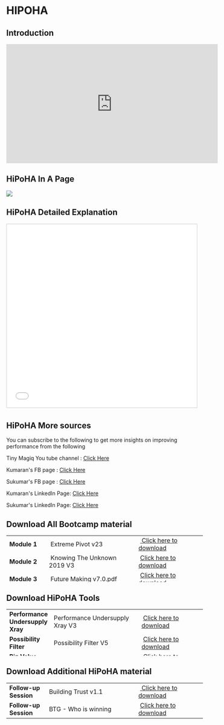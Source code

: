 # HIPOHA

## Introduction

<iframe width="560" height="315" src="https://www.youtube.com/embed/YeLy4Cm7Cdk" frameborder="0" allow="accelerometer; autoplay; encrypted-media; gyroscope; picture-in-picture" allowfullscreen></iframe>

## HiPoHA In A Page

<img src="https://tinymagiq.github.io/hipoha-framework/HiPoHaOnePager.jpg" />

## HiPoHA Detailed Explanation
<iframe src="//www.slideshare.net/slideshow/embed_code/key/frPPTgn14Wack6" width="100%" height="485" frameborder="0" marginwidth="0" marginheight="0" scrolling="no" style="border:1px solid #CCC; border-width:1px; margin-bottom:5px; max-width: 100%;" allowfullscreen> </iframe>

## HiPoHA More sources
You can subscribe to the following to get more insights on improving performance from the following 

Tiny Magiq You tube channel : <a href="https://www.youtube.com/c/TinyMagiq"> Click Here </a>

Kumaran's FB page : <a href="https://touch.facebook.com/kums72"> Click Here </a>

Sukumar's FB page : <a href="https://touch.facebook.com/sukumar"> Click Here </a>

Kumaran's LinkedIn Page:  <a href="https://in.linkedin.com/in/akumaran"> Click Here </a>

Sukumar's LinkedIn Page: <a href="https://in.linkedin.com/in/rajagopalsukumar"> Click Here </a>

## Download All Bootcamp material 

<table style="width: 521px; height: 123px;">
<tbody>
<tr style="height: 18px;">
<td style="width: 92px; height: 18px;"><strong>Module 1</strong></td>
<td style="width: 237px; height: 18px;">&nbsp;Extreme Pivot v23</td>
<td style="width: 172px; height: 18px;">&nbsp;<a title="Download" href="https://github.com/tinymagiq/hipoha-framework/raw/master/Downloads/Extreme%20Pivot%20v23.0.pdf"> Click here to download</a></td>
</tr>
<tr style="height: 18px;">
<td style="width: 92px; height: 18px;"><strong>Module 2</strong></td>
<td style="width: 237px; height: 18px;">&nbsp;Knowing The Unknown 2019 V3</td>
<td style="width: 172px; height: 18px;">&nbsp;<a title="Download" href="https://github.com/tinymagiq/hipoha-framework/raw/master/Downloads/Knowing The Unknown 2019 V3.pdf">Click here to download</a></td>
</tr>
<tr style="height: 18px;">
<td style="width: 92px; height: 18px;"><strong>Module 3</strong></td>
<td style="width: 237px; height: 18px;">&nbsp;Future Making v7.0.pdf</td>
<td style="width: 172px; height: 18px;">&nbsp;<a title="Download" href="https://github.com/tinymagiq/hipoha-framework/raw/master/Downloads/Future Making v7.0.pdf">Click here to download</a></td>
</tr>
<tr style="height: 18px;">
<td style="width: 92px; height: 18px;"><strong>Module 4&nbsp;</strong></td>
<td style="width: 237px; height: 18px;">&nbsp;Failing Happily 2019 V2</td>
<td style="width: 172px; height: 18px;">&nbsp;<a title="Download" href="https://github.com/tinymagiq/hipoha-framework/raw/master/Downloads/Failing Happily 2019 V2.pdf">Click here to download</a></td>
</tr>
<tr style="height: 18px;">
<td style="width: 92px; height: 18px;"><strong>Module 5&nbsp;</strong></td>
<td style="width: 237px; height: 18px;">&nbsp;Tiny Grit v7.0</td>
<td style="width: 172px; height: 18px;">&nbsp;<a title="Download" href="https://github.com/tinymagiq/hipoha-framework/raw/master/Downloads/Tiny Grit v7.0 - Express.pdf">Click here to download</a></td>
</tr>
</tbody>
</table>



## Download HiPoHA Tools 
<table style="width: 521px; height: 123px;">  
<tbody>
<tr style="height: 18px;">
<td style="width: 92px; height: 18px;"><strong>Performance Undersupply Xray</strong></td>
<td style="width: 237px; height: 18px;">Performance Undersupply Xray V3</td>
<td style="width: 172px; height: 18px;">&nbsp;<a title="Download" href="https://github.com/tinymagiq/hipoha-framework/raw/master/Downloads/PUX V3.0.xlsx">Click here to download</a></td>
</tr>
<tr style="height: 18px;">
<td style="width: 92px; height: 18px;"><strong>Possibility Filter</strong></td>
<td style="width: 237px; height: 18px;">Possibility Filter V5</td>
<td style="width: 172px; height: 18px;">&nbsp;<a title="Download" href="https://github.com/tinymagiq/hipoha-framework/raw/master/Downloads/Possibility Filter V5xlsx">Click here to download</a></td>
</tr>
<tr style="height: 18px;">
<td style="width: 92px; height: 18px;"><strong>Biz Value Calculator</strong></td>
<td style="width: 237px; height: 18px;">Biz Value Calculator V1.0</td>
<td style="width: 172px; height: 18px;">&nbsp;<a title="Download" href="https://github.com/tinymagiq/hipoha-framework/raw/master/Downloads/Biz Value Calculator V 1.0.xlsx">Click here to download</a></td>
</tr>
<tr style="height: 18px;">
<td style="width: 92px; height: 18px;"><strong>HiPoHA Canvas</strong></td>
<td style="width: 237px; height: 18px;">HiPoHa Model Canvas Ver 2.0</td>
<td style="width: 172px; height: 18px;">&nbsp;<a title="Download" href="https://github.com/tinymagiq/hipoha-framework/raw/master/Downloads/HiPoHa Model Canvas Ver 2.0.pdf">Click here to download</a></td>
</tr>
<tr style="height: 18px;">
<td style="width: 92px; height: 18px;"><strong>HiPoHA Certification</strong></td>
<td style="width: 237px; height: 18px;">HiPOHA CERTIFICATION Ver 3.0</td>
<td style="width: 172px; height: 18px;">&nbsp;<a title="Download" href="https://github.com/tinymagiq/hipoha-framework/raw/master/Downloads/HiPOHA CERTIFICATION Ver 3.0.pdf">Click here to download</a></td>
</tr>
</tbody>
</table>

## Download Additional HiPoHA material 

<table style="width: 521px; height: 123px;">
<tbody>
<tr style="height: 18px;">
<td style="width: 92px; height: 18px;"><strong>Follow-up Session</strong></td>
<td style="width: 237px; height: 18px;">Building Trust v1.1</td>
<td style="width: 172px; height: 18px;">&nbsp;<a title="Download" href="https://github.com/tinymagiq/hipoha-framework/raw/master/Downloads/Building Trust v1.1.pdf"> Click here to download</a></td>
</tr>
<tr style="height: 18px;">
<td style="width: 92px; height: 18px;"><strong>Follow-up Session</strong></td>
<td style="width: 237px; height: 18px;">BTG - Who is winning </td>
<td style="width: 172px; height: 18px;">&nbsp;<a title="Download" href="https://github.com/tinymagiq/hipoha-framework/raw/master/Downloads/BTG - Who is winning .pdf">Click here to download</a></td>
</tr>

</tbody>
</table>